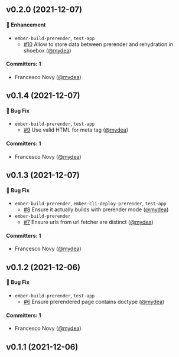 



## v0.2.0 (2021-12-07)

#### :rocket: Enhancement
* `ember-build-prerender`, `test-app`
  * [#10](https://github.com/mydea/ember-prerender/pull/10) Allow to store data between prerender and rehydration in shoebox ([@mydea](https://github.com/mydea))

#### Committers: 1
- Francesco Novy ([@mydea](https://github.com/mydea))

## v0.1.4 (2021-12-07)

#### :bug: Bug Fix
* `ember-build-prerender`, `test-app`
  * [#9](https://github.com/mydea/ember-prerender/pull/9) Use valid HTML for meta tag ([@mydea](https://github.com/mydea))

#### Committers: 1
- Francesco Novy ([@mydea](https://github.com/mydea))

## v0.1.3 (2021-12-07)

#### :bug: Bug Fix
* `ember-build-prerender`, `ember-cli-deploy-prerender`, `test-app`
  * [#8](https://github.com/mydea/ember-prerender/pull/8) Ensure it actually builds with prerender mode ([@mydea](https://github.com/mydea))
* `ember-build-prerender`
  * [#7](https://github.com/mydea/ember-prerender/pull/7) Ensure urls from url fetcher are distinct ([@mydea](https://github.com/mydea))

#### Committers: 1
- Francesco Novy ([@mydea](https://github.com/mydea))

## v0.1.2 (2021-12-06)

#### :bug: Bug Fix
* `ember-build-prerender`, `test-app`
  * [#6](https://github.com/mydea/ember-prerender/pull/6) Ensure prerendered page contains doctype ([@mydea](https://github.com/mydea))

#### Committers: 1
- Francesco Novy ([@mydea](https://github.com/mydea))

## v0.1.1 (2021-12-06)



